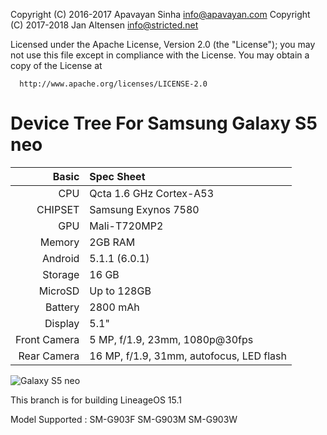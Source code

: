 Copyright (C) 2016-2017 Apavayan Sinha <info@apavayan.com>
Copyright (C) 2017-2018 Jan Altensen <info@stricted.net>

 Licensed under the Apache License, Version 2.0 (the "License");
 you may not use this file except in compliance with the License.
 You may obtain a copy of the License at

      http://www.apache.org/licenses/LICENSE-2.0

Device Tree For Samsung Galaxy S5 neo 
===================================== 

Basic   | Spec Sheet
-------:|:-------------------------
CPU     | Qcta 1.6 GHz Cortex-A53
CHIPSET | Samsung Exynos 7580
GPU     | Mali-T720MP2
Memory  | 2GB RAM
Android | 5.1.1 (6.0.1)
Storage | 16 GB
MicroSD | Up to 128GB
Battery | 2800 mAh
Display | 5.1"
Front Camera  | 5 MP, f/1.9, 23mm, 1080p@30fps
Rear Camera  | 16 MP, f/1.9, 31mm, autofocus, LED flash

![Galaxy S5 neo](http://cdn2.gsmarena.com/vv/pics/samsung/samsung-galaxy-s5-neo-1.jpg "Galaxy S5 neo")

This branch is for building LineageOS 15.1

Model Supported : SM-G903F SM-G903M  SM-G903W
